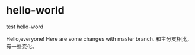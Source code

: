 # hello-world
test hello-word

Hello,everyone!
Here are some changes with master branch.
和主分支相比，有一些变化。
